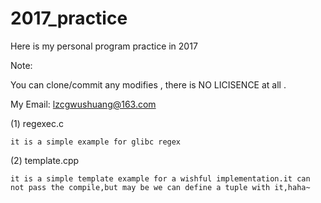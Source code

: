 # 2017_practice

Here is my personal program practice in 2017 

Note:

  You can clone/commit any modifies , there is NO LICISENCE at all .
  
  My Email: lzcgwushuang@163.com

(1) regexec.c 

    it is a simple example for glibc regex 

(2) template.cpp

    it is a simple template example for a wishful implementation.it can not pass the compile,but may be we can define a tuple with it,haha~
    
